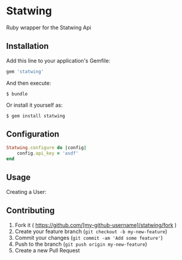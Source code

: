# Statwing

Ruby wrapper for the Statwing Api

## Installation

Add this line to your application's Gemfile:

```ruby
gem 'statwing'
```

And then execute:

    $ bundle

Or install it yourself as:

    $ gem install statwing

## Configuration

```ruby
Statwing.configure do |config|
	config.api_key = 'asdf'
end
```

## Usage

Creating a User:




## Contributing

1. Fork it ( https://github.com/[my-github-username]/statwing/fork )
2. Create your feature branch (`git checkout -b my-new-feature`)
3. Commit your changes (`git commit -am 'Add some feature'`)
4. Push to the branch (`git push origin my-new-feature`)
5. Create a new Pull Request
